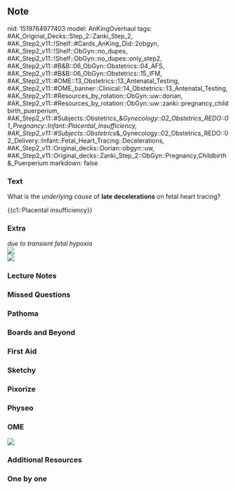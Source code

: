 ## Note
nid: 1519764977403
model: AnKingOverhaul
tags: #AK_Original_Decks::Step_2::Zanki_Step_2, #AK_Step2_v11::!Shelf::#Cards_AnKing_Did::2obgyn, #AK_Step2_v11::!Shelf::ObGyn::no_dupes, #AK_Step2_v11::!Shelf::ObGyn::no_dupes::only_step2, #AK_Step2_v11::#B&B::06_ObGyn::Obstetrics::04_AFS, #AK_Step2_v11::#B&B::06_ObGyn::Obstetrics::15_IFM, #AK_Step2_v11::#OME::13_Obstetrics::13_Antenatal_Testing, #AK_Step2_v11::#OME_banner::Clinical::14_Obstetrics::13_Antenatal_Testing, #AK_Step2_v11::#Resources_by_rotation::ObGyn::uw::dorian, #AK_Step2_v11::#Resources_by_rotation::ObGyn::uw::zanki::pregnancy_childbirth_puerperium, #AK_Step2_v11::#Subjects::Obstetrics_&_Gynecology::02_Obstetrics_REDO::01_Pregnancy::Infant::Placental_Insufficiency, #AK_Step2_v11::#Subjects::Obstetrics_&_Gynecology::02_Obstetrics_REDO::02_Delivery::Infant::Fetal_Heart_Tracing::Decelerations, #AK_Step2_v11::Original_decks::Dorian::obgyn::uw, #AK_Step2_v11::Original_decks::Zanki_Step_2::ObGyn::Pregnancy,_Childbirth_&_Puerperium
markdown: false

### Text
What is the <i>underlying cause</i> of <b>late decelerations</b> on
fetal heart tracing?
<div>
  {{c1::Placental insufficiency}}
</div>

### Extra
<div>
  <i>due to transient fetal hypoxia</i>
</div>
<div>
  <i><img src="beautiful.png"></i>
</div><img src="veal%20chop.png">

### Lecture Notes


### Missed Questions


### Pathoma


### Boards and Beyond


### First Aid


### Sketchy


### Pixorize


### Physeo


### OME
<div class="ome-widget">
  <a href=
  "https://onlinemeded.org/spa/obstetrics/antenatal-testing/acquire?ref=anki">
  <img src="_OME_AnkiFlashcards_Lesson_1.png"></a>
</div>

### Additional Resources


### One by one

